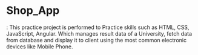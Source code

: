 # Shop_App
: This practice project is performed to Practice skills such as HTML, CSS, JavaScript, Angular. Which manages result data of a University, fetch data from database and display it to client using the most common electronic devices like Mobile Phone.
